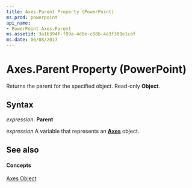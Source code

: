 ```yaml
---
title: Axes.Parent Property (PowerPoint)
ms.prod: powerpoint
api_name:
- PowerPoint.Axes.Parent
ms.assetid: 3a1b394f-f89a-4d8e-c88b-4a3f309e1caf
ms.date: 06/08/2017
---
```



# Axes.Parent Property (PowerPoint)

Returns the parent for the specified object. Read-only  **Object**.


## Syntax

 _expression_. **Parent**

 _expression_ A variable that represents an **[Axes](PowerPoint.Axes.md)** object.


## See also


#### Concepts


[Axes Object](PowerPoint.Axes.md)

